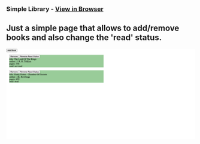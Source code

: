 ### Simple Library - [View in Browser](https://sihoonathan.github.io/simple_library/)
## Just a simple page that allows to add/remove books and also change the 'read' status.
![screenshot](screenshot.png)



